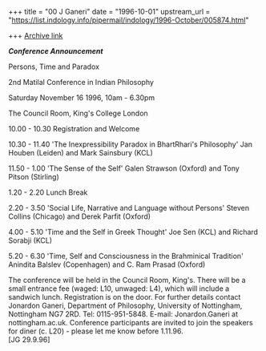 +++
title = "00 J Ganeri"
date = "1996-10-01"
upstream_url = "https://list.indology.info/pipermail/indology/1996-October/005874.html"

+++
[Archive link](https://list.indology.info/pipermail/indology/1996-October/005874.html)

***Conference Announcement***

Persons, Time and Paradox

2nd Matilal Conference in Indian Philosophy



Saturday November 16 1996, 10am - 6.30pm

The Council Room, King's College London



10.00 - 10.30	Registration and Welcome


10.30 - 11.40	'The Inexpressibility Paradox in BhartRhari's Philosophy'
	Jan Houben (Leiden) and Mark Sainsbury (KCL)


11.50 - 1.00	'The Sense of the Self'
	Galen Strawson (Oxford) and Tony Pitson (Stirling)


1.20 - 2.20	Lunch Break


2.20 - 3.50	'Social Life, Narrative and Language without Persons'
	Steven Collins (Chicago) and Derek Parfit (Oxford)


4.00 - 5.10	'Time and the Self  in Greek Thought'
	Joe Sen (KCL) and Richard Sorabji (KCL)


5.20 - 6.30	'Time, Self and Consciousness in the Brahminical Tradition'
	Anindita Balslev (Copenhagen) and C. Ram Prasad (Oxford)


The conference will be held in the Council Room, King's. There will be a 
small entrance fee (waged: L10, unwaged: L4), which will include a 
sandwich lunch. Registration is on the door. For further details contact 
Jonardon Ganeri, Department of Philosophy, University of Nottingham, 
Nottingham NG7 2RD. Tel:  0115-951-5848. E-mail: 
Jonardon.Ganeri at nottingham.ac.uk. Conference participants are invited to 
join the speakers for diner (c. L20) - please let me know before 
1.11.96.  									   
[JG 29.9.96]






